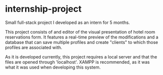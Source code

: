 # internship-project
Small full-stack project I developed as an intern for 5 months.

This project consists of and editor of the visual presentation of hotel room reservations form.
It features a real-time preview of the modifications and a database that can save multiple profiles and
create "clients" to which those profiles are associated with.

As it is developed currently, this project requires a local server and that the files are opened through 'localhost'.
XAMPP is recommended, as it was what it was used when developing this system.
